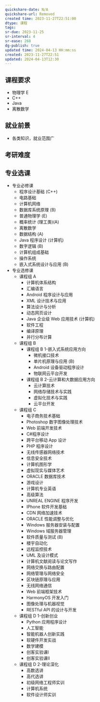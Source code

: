 ```yaml
---
quickshare-date: N/A
quickshare-url: Removed
created time: 2023-11-27T22:51:00
dtype: 课程
tags: 
sr-due: 2023-11-25
sr-interval: 4
sr-ease: 268
dg-publish: true
updated time: 2024-04-13 HH:mm:ss
created: 2023-11-27T22:51
updated: 2024-04-13T12:30
---
```

## 课程要求
- 物理学 E
- C++
- Java
- 离散数学

## 就业前景
- 各类知识，就业范围广

## 考研难度


## 专业选课
- 专业必修课
    - 程序设计基础 (C++)
    - 电路基础
    - 计算机网络
    - 数据库系统原理 (B)
    - 普通物理学 (E)
    - 概率统计 (理工类)(A)
    - 离散数学
    - 数据结构 (A)
    - Java 程序设计 (计算机)
    - 数字逻辑 (B)
    - 计算机组成基础
    - 操作系统
    - 嵌入式系统设计与应用 (B)
- 专业选修课
    - 课程组 A
        - 计算机体系结构
        - 汇编语言
        - Android 程序设计与应用
        - XML 设计技术与应用
        - 算法设计与分析
        - 动态网页设计
        - Java 企业级 Web 应用技术 (计算机)
        - 软件工程
        - 编译原理
        - 并行分布计算
    - 课程组 B
        - 课程组 B 1-嵌入式系统应用方向
            - 微机接口技术
            - 单片机原理与应用 (B)
            - Android 设备驱动程序设计
            - 物联网云平台开发
        - 课程组 B 2-云计算和大数据应用方向
            - 云计算技术
            - 网络存储技术与实践
            - 虚拟化技术与实践
            - 云平台开发
    - 课程组 C
        - 电子商务技术基础
        - Photoshop 数字图像处理技术
        - Web 前端开发技术
        - C#程序设计
        - 跨平台移动 App 设计
        - PHP 程序设计
        - 无线传感器网络技术
        - 信息安全技术
        - 计算机图形学
        - 虚拟现实与媒体艺术
        - ORACLE 数据库技术
        - 游戏设计
        - 计算机专业英语
        - 高级算法
        - UNREAL ENGINE 程序开发
        - IPhone 软件开发基础
        - CDN 网络加速技术
        - ORACLE 性能调整与优化
        - Windows 服务器安装与配置
        - Windows 域服务器管理
        - 软件质量与测试 (B)
        - 楼宇自动化
        - 远程监控技术
        - UML 及设计模式
        - 计算机文献阅读与论文写作
        - 网络交换与路由配置
        - 网络管理与网络安全
        - 区块链原理与应用
        - 无线网络通信
        - Web 前端框架技术
        - HarmonyOS 开发入门
        - 图像处理与机器视觉
        - RESTful API 的设计与开发
    - 课程组 D 1-创新创业
        - Python 应用程序设计
        - 人工智能
        - 智能机器人创新实践
        - 软硬件开发实战
        - 数学建模
        - 创客实验课Ⅰ
        - 创客实验课Ⅱ
    - 课程组 D 2-理论深化
        - 高数选讲
        - 高代选讲
        - 初级网络工程师实训
        - 计算机系统
        - 软件设计师实训
